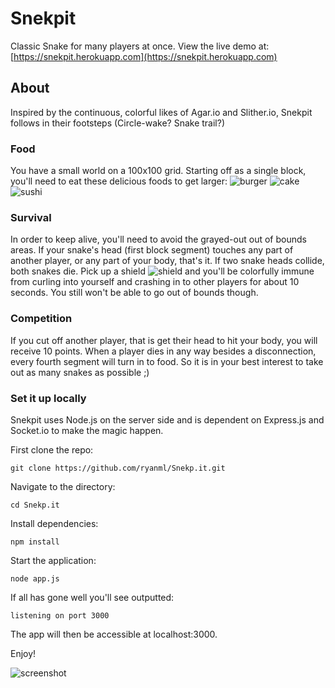 # Snekpit
Classic Snake for many players at once. View the live demo at:
[https://snekpit.herokuapp.com](https://snekpit.herokuapp.com)

## About
Inspired by the continuous, colorful likes of Agar.io and Slither.io, Snekpit follows in their footsteps (Circle-wake? Snake trail?)

### Food
You have a small world on a 100x100 grid. Starting off as a single block, you'll need to eat these delicious foods to get larger:
![burger](https://github.com/ryanml/Snekp.it/blob/master/public/img/burger.png "burger")
![cake](https://github.com/ryanml/Snekp.it/blob/master/public/img/cake.png "cake")
![sushi](https://github.com/ryanml/Snekp.it/blob/master/public/img/sushi.gif "sushi")

### Survival
In order to keep alive, you'll need to avoid the grayed-out out of bounds areas. If your snake's head (first block segment) touches any part of another player, or any part of your body, that's it. If two snake heads collide, both snakes die. Pick up a shield ![shield](https://github.com/ryanml/Snekp.it/blob/master/public/img/shield.png "shield") and you'll be colorfully immune from curling into yourself and crashing in to other players for about 10 seconds. You still won't be able to go out of bounds though.

### Competition
If you cut off another player, that is get their head to hit your body, you will receive 10 points. When a player dies in any way besides a disconnection, every fourth segment will turn in to food. So it is in your best interest to take out as many snakes as possible ;)

### Set it up locally
Snekpit uses Node.js on the server side and is dependent on Express.js and Socket.io to make the magic happen.

First clone the repo:

`git clone https://github.com/ryanml/Snekp.it.git`

Navigate to the directory:

`cd Snekp.it`

Install dependencies:

`npm install`

Start the application:

`node app.js`

If all has gone well you'll see outputted:

`listening on port 3000`

The app will then be accessible at localhost:3000.

Enjoy!

![screenshot](https://github.com/ryanml/Snekp.it/blob/master/public/img/screenshot.png "screenshot")

